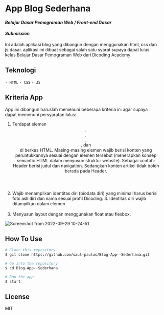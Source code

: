 # App Blog Sederhana

#### _Belajar Dasar Pemograman Web / Front-end Dasar_
#### _Submission_
Ini adalah aplikasi blog yang dibangun dengan menggunakan html, css dan js dasar. aplikasi ini dibuat sebagai salah satu syarat supaya dapat lulus kelas Belajar Dasar Pemograman Web dari Dicoding Academy

## Teknologi
 `- HTML`
 `- CSS`
 `- JS`
## Kriteria App

App ini dibangun haruslah memenuhi beberapa kriteria ini agar supaya dapat memenuhi persyaratan lulus:

1. Terdapat elemen <header>, <footer>, <main>, <article>, dan <aside> di berkas HTML.
    Masing-masing elemen wajib berisi konten yang peruntukkannya sesuai dengan elemen tersebut (menerapkan konsep semantic HTML dalam menyusun struktur website).
    Sebagai contoh: Header berisi judul dan navigation. Sedangkan konten artikel tidak boleh berada pada Header.
2. Wajib menampilkan identitas diri (biodata diri) yang minimal harus berisi foto asli diri dan nama sesuai profil Dicoding. 3. Identitas diri wajib ditampilkan dalam elemen <aside>.
4. Menyusun layout dengan menggunakan float atau flexbox.
 
 ![Screenshot from 2022-09-29 10-24-51](https://user-images.githubusercontent.com/55346618/192917974-8c8fc101-5940-4052-93cd-3b5f0862226c.png)
 

## How To Use
```bash
# Clone this repository
$ git clone https://github.com/saul-paulus/Blog-App--Sederhana.git

# Go into the repository
$ cd Blog-App--Sederhana

# Run the app
$ start
```

## License

MIT
